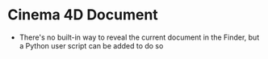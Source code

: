 # Cinema 4D Document

- There's no built-in way to reveal the current document in the Finder, but a Python user script can be added to do so
